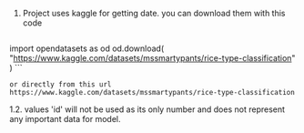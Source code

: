 1.  Project uses kaggle for getting date.
    you can download them with this code 
    ```python
import opendatasets as od
od.download(
    "https://www.kaggle.com/datasets/mssmartypants/rice-type-classification"
    )
    ```

    or directly from this url 
    https://www.kaggle.com/datasets/mssmartypants/rice-type-classification
1.2. values 'id' will not be used as its only number and does not represent any important data for model.